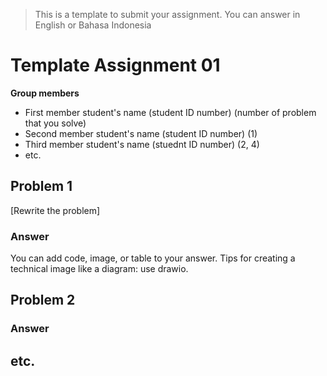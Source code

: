> This is a template to submit your assignment. You can answer in English
> or Bahasa Indonesia

# Template Assignment 01

**Group members**
- First member student's name (student ID number) (number of problem that you solve)
- Second member student's name (student ID number) (1)
- Third member student's name (stuednt ID number) (2, 4)
- etc.

## Problem 1

[Rewrite the problem]

### Answer

You can add code, image, or table to your answer. Tips for creating a technical
image like a diagram: use drawio.

## Problem 2

### Answer

## etc.